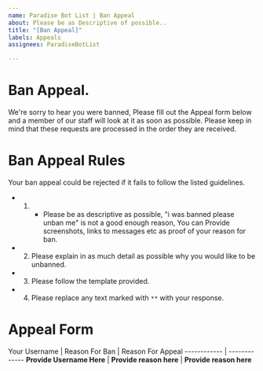 ```yaml
---
name: Paradise Bot List | Ban Appeal
about: Please be as Descriptive of possible..
title: "[Ban Appeal]"
labels: Appeals
assignees: ParadiseBotList

---
```


# Ban Appeal.
We're sorry to hear you were banned, Please fill out the Appeal form below and a member of our staff will look at it as soon as possible. Please keep in mind that these requests are processed in the order they are received.

# Ban Appeal Rules
Your ban appeal could be rejected if it fails to follow the listed guidelines.

* 1) - Please be as descriptive as possible, "i was banned please unban me" is not a good enough reason, You can Provide screenshots, links to messages etc as proof of your reason for ban.
 
* 2) Please explain in as much detail as possible why you would like to be unbanned.

* 3) Please follow the template provided.

* 4) Please replace any text marked with ``**`` with your response.


# Appeal Form
Your Username | Reason For Ban | Reason For Appeal
------------ | -------------
**Provide Username Here** | **Provide reason here** | **Provide reason here**
